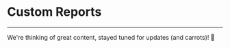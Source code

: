 # Custom Reports

---
We're thinking of great content, stayed tuned for updates (and carrots)! :rabbit:

